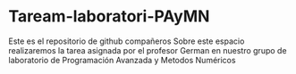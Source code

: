 # Taream-laboratori-PAyMN
Este es el repositorio de github compañeros
Sobre este espacio realizaremos la tarea asignada por el profesor German en
nuestro grupo de laboratorio de Programación Avanzada y Metodos Numéricos
